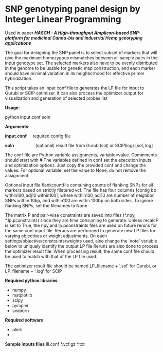 # SNP genotyping panel design by Integer Linear Programming

Used in paper ***HASCH - A High-throughput Amplicon-based SNP-platform for medicinal Canna-bis and industrial Hemp genotyping applications***

The goal for designing the SNP panel is to select subset of markers that will give the maximum homozygous mismatches between all sample pairs in the input genotype set. The selected markers also have to be evenly distributed in the genome to be usable for genetic map construction, and each marker should have minimal variation in its neighborhood for effective primer hybridization.  

This script takes an input conf file to generates the LP file for input to Gurubi or SCIP optimizer.
It can also process the optimizer output for visualization and generation of selected probes list

**Usage:**

python input.conf soln

**Arguments:**

**input.conf** &nbsp;&nbsp;&nbsp; required config file

**soln**  &nbsp;&nbsp;&nbsp;&nbsp;&nbsp;&nbsp;&nbsp;&nbsp;&nbsp;&nbsp;&nbsp;&nbsp;&nbsp;&nbsp;&nbsp;&nbsp;&nbsp;(optional) result file from Gurubi(sol) or SCIP(log)  [sol, log] 


The conf file are Python variable assignments, variable=value. Commments should start with #
The variables defined in conf set the execution inputs and optimization options.
Just copy the provided conf and change the values. 
For optional variable, set the value to None, do not remove the assignment

Optional input file flankcountfile containing counts of flanking SNPs for all markers based on strictly filetered vcf. The file has four columns [contig	bp	within100_adj10	within100], where within100_adj10 are number of neighbor SNPs within 10bp, and within100 are withn 100bp on both sides. To ignore flanking SNPs, set the filenames to None

The matrix P and pair-wise constraints are saved into files  (*.npy, *.lp.pconstraints) since they are time consuming to generate. Unless recalcP is set to True, the npy and lp.pconstraints files are used on future reruns for the same conf input file. Reruns are performed to generate new LP files for varying objectives or weight adjustments. On each settings/objective/constraints/weights used, also change the  'note' variable  below to uniquely identify the output LP file Reruns are also done to process the optimizer result file. When processing result, the same conf file should be used to match with that of the LP file used.

The optimizer result file should be named  LP_filename + '.sol' for Gurubi, or LP_filename + '.log' for SCIP

**Required python libraries**
- numpy
- matplotlib
- scipy
- pympler
- seaborn

**Required software**
- plink
- 
**Sample inputs files**
lll.conf
*.vcf.gz
*.txt

